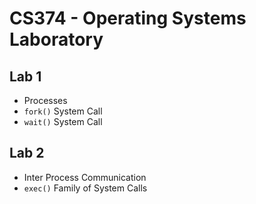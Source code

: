 # CS374 - Operating Systems Laboratory

## Lab 1

- Processes
- `fork()` System Call
- `wait()` System Call

## Lab 2

- Inter Process Communication
- `exec()` Family of System Calls